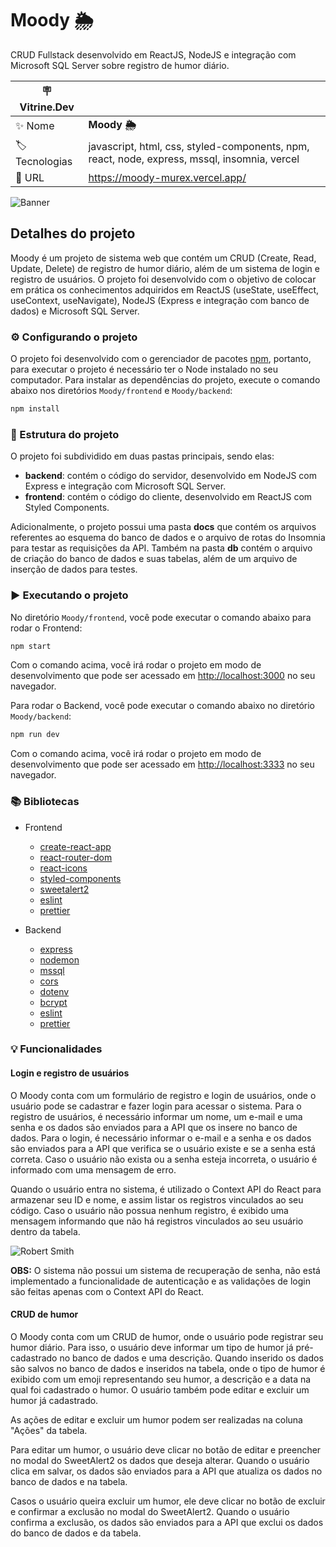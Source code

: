 # Moody 🌦️

CRUD Fullstack desenvolvido em ReactJS, NodeJS e integração com Microsoft SQL Server sobre registro de humor diário.

| :placard: Vitrine.Dev |     |
| -------------  | --- |
| :sparkles: Nome        | **Moody 🌦️**
| :label: Tecnologias | javascript, html, css, styled-components, npm, react, node, express, mssql, insomnia, vercel
| :rocket: URL         | https://moody-murex.vercel.app/

![Banner](https://github.com/lucassmaniotto/Moody/assets/101435037/ad96402b-8b4a-43b2-9fcb-01a6b4ca617c.png#vitrinedev)


## Detalhes do projeto

Moody é um projeto de sistema web que contém um CRUD (Create, Read, Update, Delete) de registro de humor diário, além de um sistema de login e registro de usuários. O projeto foi desenvolvido com o objetivo de colocar em prática os conhecimentos adquiridos em ReactJS (useState, useEffect, useContext, useNavigate), NodeJS (Express e integração com banco de dados) e Microsoft SQL Server.
### ⚙️ Configurando o projeto
O projeto foi desenvolvido com o gerenciador de pacotes [npm](https://www.npmjs.com/), portanto, para executar o projeto é necessário ter o Node instalado no seu computador. Para instalar as dependências do projeto, execute o comando abaixo nos diretórios `Moody/frontend` e `Moody/backend`:

```bash
npm install
```

### 📁 Estrutura do projeto
O projeto foi subdividido em duas pastas principais, sendo elas:
* **backend**: contém o código do servidor, desenvolvido em NodeJS com Express e integração com Microsoft SQL Server.
* **frontend**: contém o código do cliente, desenvolvido em ReactJS com Styled Components.

Adicionalmente, o projeto possui uma pasta **docs** que contém os arquivos referentes ao esquema do banco de dados e o arquivo de rotas do Insomnia para testar as requisições da API.
Também na pasta **db** contém o arquivo de criação do banco de dados e suas tabelas, além de um arquivo de inserção de dados para testes.

### ▶️ Executando o projeto
No diretório `Moody/frontend`, você pode executar o comando abaixo para rodar o Frontend:
```bash
npm start
```
Com o comando acima, você irá rodar o projeto em modo de desenvolvimento que pode ser acessado em [http://localhost:3000](http://localhost:3000) no seu navegador.

Para rodar o Backend, você pode executar o comando abaixo no diretório `Moody/backend`:
```bash
npm run dev
```

Com o comando acima, você irá rodar o projeto em modo de desenvolvimento que pode ser acessado em [http://localhost:3333](http://localhost:3333) no seu navegador.

### 📚 Bibliotecas
* Frontend
  * [create-react-app](https://www.npmjs.com/package/create-react-app)
  * [react-router-dom](https://www.npmjs.com/package/react-router-dom)
  * [react-icons](https://www.npmjs.com/package/react-icons)
  * [styled-components](https://www.npmjs.com/package/styled-components)
  * [sweetalert2](https://www.npmjs.com/package/sweetalert2)
  * [eslint](https://www.npmjs.com/package/eslint#installation-and-usage)
  * [prettier](https://prettier.io/)

* Backend
  * [express](https://www.npmjs.com/package/express)
  * [nodemon](https://www.npmjs.com/package/nodemon)
  * [mssql](https://www.npmjs.com/package/mssql)
  * [cors](https://www.npmjs.com/package/cors)
  * [dotenv](https://www.npmjs.com/package/dotenv)
  * [bcrypt](https://www.npmjs.com/package/bcrypt)
  * [eslint](https://www.npmjs.com/package/eslint#installation-and-usage)
  * [prettier](https://prettier.io/)

### 💡 Funcionalidades

#### Login e registro de usuários
O Moody conta com um formulário de registro e login de usuários, onde o usuário pode se cadastrar e fazer login para acessar o sistema. Para o registro de usuários, é necessário informar um nome, um e-mail e uma senha e os dados são enviados para a API que os insere no banco de dados. Para o login, é necessário informar o e-mail e a senha e os dados são enviados para a API que verifica se o usuário existe e se a senha está correta. Caso o usuário não exista ou a senha esteja incorreta, o usuário é informado com uma mensagem de erro.

Quando o usuário entra no sistema, é utilizado o Context API do React para armazenar seu ID e nome, e assim listar os registros vinculados ao seu código. Caso o usuário não possua nenhum registro, é exibido uma mensagem informando que não há registros vinculados ao seu usuário dentro da tabela.

![Robert Smith](https://github.com/lucassmaniotto/Moody/assets/101435037/ad96402b-8b4a-43b2-9fcb-01a6b4ca617c.png)

**OBS:** O sistema não possui um sistema de recuperação de senha, não está implementado a funcionalidade de autenticação e as validações de login são feitas apenas com o Context API do React.

#### CRUD de humor
O Moody conta com um CRUD de humor, onde o usuário pode registrar seu humor diário. Para isso, o usuário deve informar um tipo de humor já pré-cadastrado no banco de dados e uma descrição. Quando inserido os dados são salvos no banco de dados e inseridos na tabela, onde o tipo de humor é exibido com um emoji representando seu humor, a descrição e a data na qual foi cadastrado o humor. O usuário também pode editar e excluir um humor já cadastrado.

As ações de editar e excluir um humor podem ser realizadas na coluna "Ações" da tabela.

Para editar um humor, o usuário deve clicar no botão de editar e preencher no modal do SweetAlert2 os dados que deseja alterar. Quando o usuário clica em salvar, os dados são enviados para a API que atualiza os dados no banco de dados e na tabela.

Casos o usuário queira excluir um humor, ele deve clicar no botão de excluir e confirmar a exclusão no modal do SweetAlert2. Quando o usuário confirma a exclusão, os dados são enviados para a API que exclui os dados do banco de dados e da tabela.